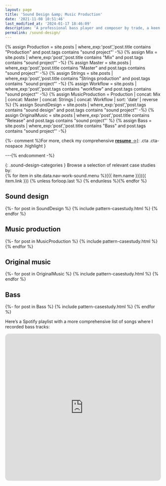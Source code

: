 ```yaml
---
layout: page
title: 'Sound Design &amp; Music Production'
date: '2021-11-08 10:51:46'
last_modified_at: '2024-01-17 18:46:09'
description: 'A professional bass player and composer by trade, a keen eye for details helped me becoming a game audio sound designer, and specialising as a mix and master engineer.'
permalink: /sound-design/
---
```

{% assign Production = site.posts | where_exp:'post','post.title contains "Production" and post.tags contains "sound project"' -%}
{% assign Mix = site.posts | where_exp:'post','post.title contains "Mix" and post.tags contains "sound project"' -%}
{% assign Master = site.posts | where_exp:'post','post.title contains "Master" and post.tags contains "sound project"' -%}
{% assign Strings = site.posts | where_exp:'post','post.title contains "Strings production" and post.tags contains "sound project"' -%}
{% assign Workflow = site.posts | where_exp:'post','post.tags contains "workflow" and post.tags contains "sound project"' -%}
{% assign MusicProduction = Production | concat: Mix | concat: Master | concat: Strings | concat: Workflow | sort: 'date' | reverse %}
{% assign SoundDesign = site.posts | where_exp:'post','post.tags contains "sound design" and post.tags contains "sound project"' -%}
{% assign OriginalMusic = site.posts | where_exp:'post','post.title contains "Release" and post.tags contains "sound project"' %}
{% assign Bass = site.posts | where_exp:'post','post.title contains "Bass" and post.tags contains "sound project"' -%}

{%- comment %}For more, check my comprehensive&nbsp;[**resume**&nbsp;&rarr;](https://sound.minutestomidnight.co.uk){: .cta .cta-nospace .highlight }

---{% endcomment -%}

{: .sound-design-categories }
Browse a selection of relevant case studies by:<br>{% for item in site.data.nav-work-sound.menu %}[{{ item.name }}]({{ item.link }}) {% unless forloop.last %} {% endunless %}{% endfor %}

<section class="case-studies h-feed">
	<h2 id="sound-design"><strong>Sound design</strong></h2>
	{%- for post in SoundDesign %}
	{% include pattern-casestudy.html %}
	{% endfor %}
</section>

<section class="case-studies h-feed">
	<h2 id="music-production"><strong>Music production</strong></h2>
	{%- for post in MusicProduction %}
	{% include pattern-casestudy.html %}
	{% endfor %}
</section>

<section class="case-studies h-feed">
	<h2 id="original-music"><strong>Original music</strong></h2>
	{%- for post in OriginalMusic %}
	{% include pattern-casestudy.html %}
	{% endfor %}
</section>

<section class="case-studies h-feed">
	<h2 id="bass"><strong>Bass</strong></h2>
	{%- for post in Bass %}
	{% include pattern-casestudy.html %}
	{% endfor %}
	<p>Here’s a Spotify playlist with a more comprehensive list of songs where I recorded bass tracks:</p>
	<iframe style="border-radius:12px" src="https://open.spotify.com/embed/playlist/1EC2Hm0xSywc5pITPMhuIA?utm_source=generator" width="100%" height="475" frameBorder="0" allowfullscreen="" allow="autoplay; clipboard-write; encrypted-media; fullscreen; picture-in-picture" loading="lazy"></iframe>
</section>